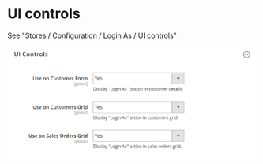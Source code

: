 # UI controls

See "Stores / Configuration / Login As / UI controls"

![UI Controls](ui_controls.png)
